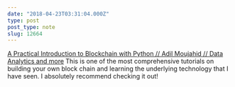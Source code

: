 ```yaml
---
date: "2018-04-23T03:31:04.000Z"
type: post 
post_type: note
slug: 12664
---
```

 [A Practical Introduction to Blockchain with Python // Adil Moujahid // Data Analytics and more](http://adilmoujahid.com/posts/2018/03/intro-blockchain-bitcoin-python/) This is one of the most comprehensive tutorials on building your own block chain and learning the underlying technology that I have seen. I absolutely recommend checking it out!

